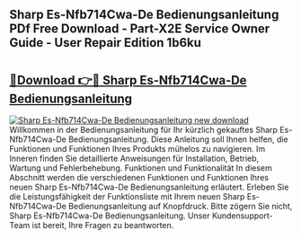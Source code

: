 ## Sharp Es-Nfb714Cwa-De Bedienungsanleitung PDf Free Download - Part-X2E Service Owner Guide - User Repair Edition 1b6ku

# <h2><a href="http://df4bkz.blite.top/?on=Sharp+Es-Nfb714Cwa-De+Bedienungsanleitung">🔗Download 👉🔴 Sharp Es-Nfb714Cwa-De Bedienungsanleitung</a></h2>

[![Sharp Es-Nfb714Cwa-De Bedienungsanleitung new download](https://i.imgur.com/lujVjoI.png)](http://df4bkz.blite.top/?on=Sharp+Es-Nfb714Cwa-De+Bedienungsanleitung)
Willkommen in der Bedienungsanleitung für Ihr kürzlich gekauftes Sharp Es-Nfb714Cwa-De Bedienungsanleitung. Diese Anleitung soll Ihnen helfen, die Funktionen und Funktionen Ihres Produkts mühelos zu navigieren. Im Inneren finden Sie detaillierte Anweisungen für Installation, Betrieb, Wartung und Fehlerbehebung. Funktionen und Funktionalität In diesem Abschnitt werden die verschiedenen Funktionen und Funktionen Ihres neuen Sharp Es-Nfb714Cwa-De Bedienungsanleitung erläutert. Erleben Sie die Leistungsfähigkeit der Funktionsliste mit Ihrem neuen Sharp Es-Nfb714Cwa-De Bedienungsanleitung auf Knopfdruck. Bitte zögern Sie nicht, Sharp Es-Nfb714Cwa-De Bedienungsanleitung. Unser Kundensupport-Team ist bereit, Ihre Fragen zu beantworten.
